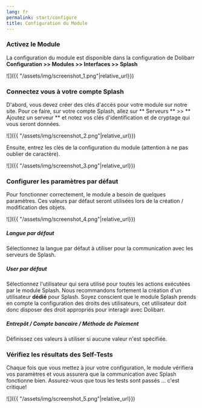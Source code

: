 ```yaml
---
lang: fr
permalink: start/configure
title: Configuration du Module
---
```


### Activez le Module 
La configuration du module est disponible dans la configuration de Dolibarr **Configuration >> Modules >> Interfaces >> Splash** 

![]({{ "/assets/img/screenshot_1.png"|relative_url}})

### Connectez vous à votre compte Splash

D'abord, vous devez créer des clés d'accès pour votre module sur notre site. Pour ce faire, sur votre compte Splash, allez sur ** Serveurs ** >> ** Ajoutez un serveur ** et notez vos clés d'identification et de cryptage qui vous seront données.

![]({{ "/assets/img/screenshot_2.png"|relative_url}})

Ensuite, entrez les clés de la configuration du module (attention à ne pas oublier de caractère).

![]({{ "/assets/img/screenshot_3.png"|relative_url}})

### Configurer les paramètres par défaut

Pour fonctionner correctement, le module a besoin de quelques paramètres. 
Ces valeurs par défaut seront utilisées lors de la création / modification des objets.

![]({{ "/assets/img/screenshot_4.png"|relative_url}})

##### Langue par défaut
Sélectionnez la langue par défaut à utiliser pour la communication avec les serveurs de Splash.

##### User par défaut
Sélectionnez l'utilisateur qui sera utilisé pour toutes les actions exécutées par le module Splash.
Nous recommandons fortement la création d'un utilisateur **dédié** pour Splash.
Soyez conscient que le module Splash prends en compte la configuration des droits des utilisateurs, cet utilisateur doit donc disposer des droit appropriés pour interagir avec Dolibarr.

##### Entrepôt / Compte bancaire / Méthode de Paiement
Définissez ces valeurs à utiliser si aucune valeur n'est spécifiée. 

### Vérifiez les résultats des Self-Tests

Chaque fois que vous mettez à jour votre configuration, le module vérifiera vos paramètres et vous assurera que la communication avec Splash fonctionne bien.
Assurez-vous que tous les tests sont passés ... c'est critique!

![]({{ "/assets/img/screenshot_5.png"|relative_url}})
